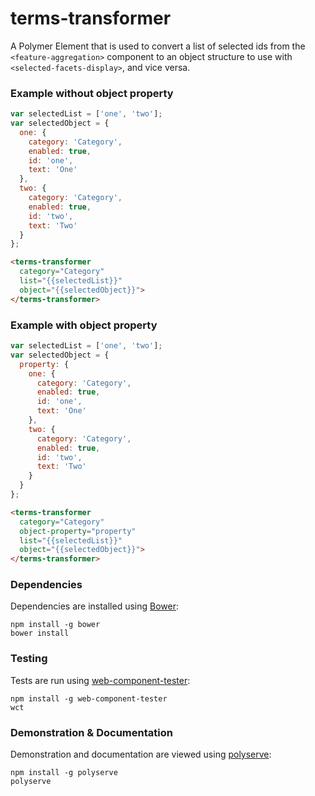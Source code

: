 # terms-transformer

A Polymer Element that is used to convert a list of selected ids from the `<feature-aggregation>`
component to an object structure to use with `<selected-facets-display>`, and vice versa.

### Example without object property
```js
var selectedList = ['one', 'two'];
var selectedObject = {
  one: {
    category: 'Category',
    enabled: true,
    id: 'one',
    text: 'One'
  },
  two: {
    category: 'Category',
    enabled: true,
    id: 'two',
    text: 'Two'
  }
};
```

```html
<terms-transformer
  category="Category"
  list="{{selectedList}}"
  object="{{selectedObject}}">
</terms-transformer>
```

### Example with object property
```js
var selectedList = ['one', 'two'];
var selectedObject = {
  property: {
    one: {
      category: 'Category',
      enabled: true,
      id: 'one',
      text: 'One'
    },
    two: {
      category: 'Category',
      enabled: true,
      id: 'two',
      text: 'Two'
    }
  }
};
```

```html
<terms-transformer
  category="Category"
  object-property="property"
  list="{{selectedList}}"
  object="{{selectedObject}}">
</terms-transformer>
```

### Dependencies

Dependencies are installed using [Bower](http://bower.io/):

    npm install -g bower
    bower install

### Testing

Tests are run using [web-component-tester](https://github.com/Polymer/web-component-tester):

    npm install -g web-component-tester
    wct

### Demonstration & Documentation

Demonstration and documentation are viewed using [polyserve](https://github.com/PolymerLabs/polyserve):

    npm install -g polyserve
    polyserve
